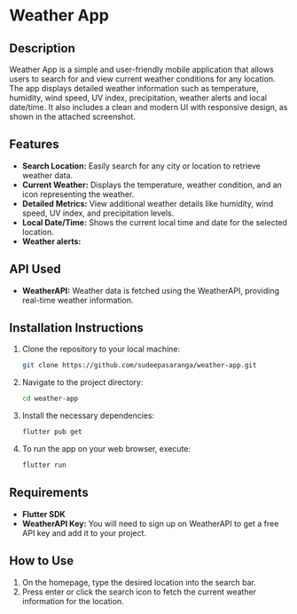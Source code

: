 # Weather App

## Description
Weather App is a simple and user-friendly mobile application that allows users to search for and view current weather conditions for any location. The app displays detailed weather information such as temperature, humidity, wind speed, UV index, precipitation, weather alerts and local date/time. It also includes a clean and modern UI with responsive design, as shown in the attached screenshot.

## Features
- **Search Location:** Easily search for any city or location to retrieve weather data.
- **Current Weather:** Displays the temperature, weather condition, and an icon representing the weather.
- **Detailed Metrics:** View additional weather details like humidity, wind speed, UV index, and precipitation levels.
- **Local Date/Time:** Shows the current local time and date for the selected location.
- **Weather alerts:** 

## API Used
- **WeatherAPI:** Weather data is fetched using the WeatherAPI, providing real-time weather information.

## Installation Instructions
1. Clone the repository to your local machine:
    ```bash
    git clone https://github.com/sudeepasaranga/weather-app.git
    ```
2. Navigate to the project directory:
    ```bash
    cd weather-app
    ```
3. Install the necessary dependencies:
    ```bash
    flutter pub get
    ```
4. To run the app on your web browser, execute:
    ```bash
    flutter run
    ```

## Requirements
- **Flutter SDK**
- **WeatherAPI Key:** You will need to sign up on WeatherAPI to get a free API key and add it to your project.

## How to Use
1. On the homepage, type the desired location into the search bar.
2. Press enter or click the search icon to fetch the current weather information for the location.



